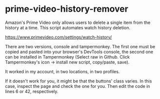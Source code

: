 # prime-video-history-remover
Amazon's Prime Video only allows users to delete a single item from the history at a time. This script automates watch history deletion.

https://www.primevideo.com/settings/watch-history/

There are two versions, console and tampermonkey. The first one must be copied and pasted into your browser's DevTools console, the second one can be installed in Tampermonkey (Select raw in Github. Click Tampermonkey's icon -> install new script, copy/paste, save).

It worked in my account, in two locations, in two profiles. 

If it doesn't work for you, it might be that the buttons' class varies. In this case, inspect the page and check the one for you. Then edit the code in lines 6 or 42, respectively.
